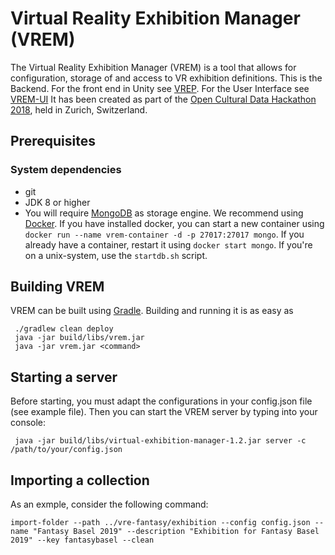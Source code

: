 # Virtual Reality Exhibition Manager (VREM)
The Virtual Reality Exhibition Manager (VREM) is a tool that allows for configuration, storage of and access to VR exhibition definitions.
This is the Backend. For the front end in Unity see [VREP](https://github.com/dbisUnibas/virtual-exhibition-presenter).
For the User Interface see [VREM-UI](https://github.com/sauterl/virtual-exhibition-manager-ui)
It has been created as part of the [Open Cultural Data Hackathon 2018](http://make.opendata.ch/wiki/event:2018-10), held in Zurich, Switzerland.


## Prerequisites
### System dependencies
* git
* JDK 8 or higher
* You will require [MongoDB](https://docs.mongodb.com/manual/installation/) as storage engine. We recommend using [Docker](https://www.docker.com).
If you have installed docker, you can start a new container using `docker run --name vrem-container -d -p 27017:27017 mongo`. If you already have a container, restart it using `docker start mongo`.
If you're on a unix-system, use the `startdb.sh` script.

## Building VREM
VREM can be built using [Gradle](http://gradle.org/). Building and running it is as easy as
```
 ./gradlew clean deploy
 java -jar build/libs/vrem.jar
 java -jar vrem.jar <command>
 ```

## Starting a server

Before starting, you must adapt the configurations in your config.json file (see example file). Then you can start the VREM server 
by typing into your console:

```
 java -jar build/libs/virtual-exhibition-manager-1.2.jar server -c /path/to/your/config.json
```

## Importing a  collection
As an exmple, consider the following command:

```
import-folder --path ../vre-fantasy/exhibition --config config.json --name "Fantasy Basel 2019" --description "Exhibition for Fantasy Basel 2019" --key fantasybasel --clean
```
